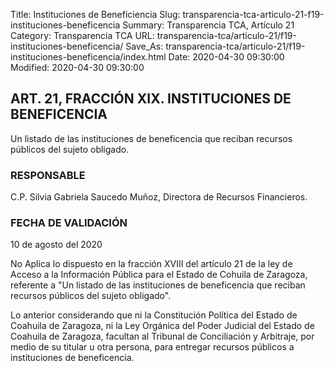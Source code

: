 Title: Instituciones de Beneficiencia
Slug: transparencia-tca-articulo-21-f19-instituciones-beneficencia
Summary: Transparencia TCA, Artículo 21
Category: Transparencia TCA
URL: transparencia-tca/articulo-21/f19-instituciones-beneficencia/
Save_As: transparencia-tca/articulo-21/f19-instituciones-beneficencia/index.html
Date: 2020-04-30 09:30:00
Modified: 2020-04-30 09:30:00


## ART. 21, FRACCIÓN XIX. INSTITUCIONES DE BENEFICENCIA

Un listado de las instituciones de beneficencia que reciban recursos públicos del sujeto obligado.

### RESPONSABLE

C.P. Silvia Gabriela Saucedo Muñoz, Directora de Recursos Financieros.

### FECHA DE VALIDACIÓN

10 de agosto del 2020

No Aplica lo dispuesto en la fracción XVIII del artículo 21 de la ley de Acceso a la Información Pública para el Estado de Cohuila de Zaragoza, referente a "Un listado de las instituciones de beneficencia que reciban recursos públicos del sujeto obligado".

Lo anterior considerando que ni la Constitución Política del Estado de Coahuila de Zaragoza, ni la Ley Orgánica del Poder Judicial del Estado de Coahuila de Zaragoza, facultan al Tribunal de Conciliación y Arbitraje, por medio de su titular u otra persona, para entregar recursos públicos a instituciones de beneficencia.


